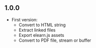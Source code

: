 ## 1.0.0
* First version:
    * Convert to HTML string
    * Extract linked files
    * Export elearn.js assets
    * Convert to PDF file, stream or buffer
